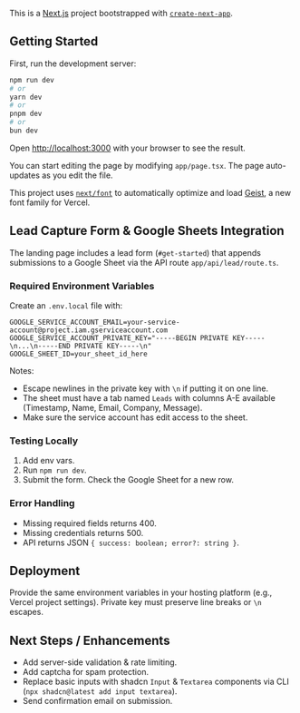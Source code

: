This is a [Next.js](https://nextjs.org) project bootstrapped with [`create-next-app`](https://nextjs.org/docs/app/api-reference/cli/create-next-app).

## Getting Started

First, run the development server:

```bash
npm run dev
# or
yarn dev
# or
pnpm dev
# or
bun dev
```

Open [http://localhost:3000](http://localhost:3000) with your browser to see the result.

You can start editing the page by modifying `app/page.tsx`. The page auto-updates as you edit the file.

This project uses [`next/font`](https://nextjs.org/docs/app/building-your-application/optimizing/fonts) to automatically optimize and load [Geist](https://vercel.com/font), a new font family for Vercel.

## Lead Capture Form & Google Sheets Integration

The landing page includes a lead form (`#get-started`) that appends submissions to a Google Sheet via the API route `app/api/lead/route.ts`.

### Required Environment Variables

Create an `.env.local` file with:

```
GOOGLE_SERVICE_ACCOUNT_EMAIL=your-service-account@project.iam.gserviceaccount.com
GOOGLE_SERVICE_ACCOUNT_PRIVATE_KEY="-----BEGIN PRIVATE KEY-----\n...\n-----END PRIVATE KEY-----\n"
GOOGLE_SHEET_ID=your_sheet_id_here
```

Notes:

-   Escape newlines in the private key with `\n` if putting it on one line.
-   The sheet must have a tab named `Leads` with columns A-E available (Timestamp, Name, Email, Company, Message).
-   Make sure the service account has edit access to the sheet.

### Testing Locally

1. Add env vars.
2. Run `npm run dev`.
3. Submit the form. Check the Google Sheet for a new row.

### Error Handling

-   Missing required fields returns 400.
-   Missing credentials returns 500.
-   API returns JSON `{ success: boolean; error?: string }`.

## Deployment

Provide the same environment variables in your hosting platform (e.g., Vercel project settings). Private key must preserve line breaks or `\n` escapes.

## Next Steps / Enhancements

-   Add server-side validation & rate limiting.
-   Add captcha for spam protection.
-   Replace basic inputs with shadcn `Input` & `Textarea` components via CLI (`npx shadcn@latest add input textarea`).
-   Send confirmation email on submission.
